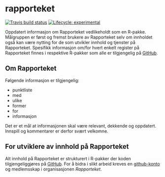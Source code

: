 # rapporteket

<!-- badges: start -->
[![Travis build status](https://travis-ci.org/Rapporteket/rapporteket.svg?branch=master)](https://travis-ci.org/Rapporteket/rapporteket)
[![Lifecycle: experimental](https://img.shields.io/badge/lifecycle-experimental-orange.svg)](https://www.tidyverse.org/lifecycle/#experimental)
<!-- badges: end -->

Oppdatert informasjon om Rapporteket vedlikeholdt som en R-pakke. Målgruppen er først og fremst brukere av Rapporteket selv om innholdet også kan være nytting for de som utvikler innhold og tjenster på Rapporteket. Spesifikk informasjon om/for hvert enkelt register på Rapporteket finnes i respektive R-pakker som alle er tilgjengelig på [GitHub](https://github.com/Rapporteket).


## Om Rapporteket

Følgende informasjon er tilgjengelig:

- punktliste
- med
- ulike
- former
- for
- informasjon

Det er et mål at informasjonen skal være relevant, dekkende og oppdatert. Innspill og kommentarer er derfor svært velkomne.


## For utviklere av innhold på Rapporteket
Alt innhold på Rapporteket er strukturert i R-pakker der koden tilgjengeliggjøres på [GitHub](https://github.com/Rapporteket). For å bidra i slikt arbeid kreves en [github-konto](https://github.com/join) og medlemsskap i organisasjonen *Rapporteket*.
